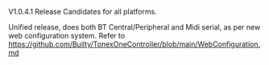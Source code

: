 V1.0.4.1 Release Candidates for all platforms.

Unified release, does both BT Central/Peripheral and Midi serial, as per new web configuration system.
Refer to https://github.com/Builty/TonexOneController/blob/main/WebConfiguration.md
